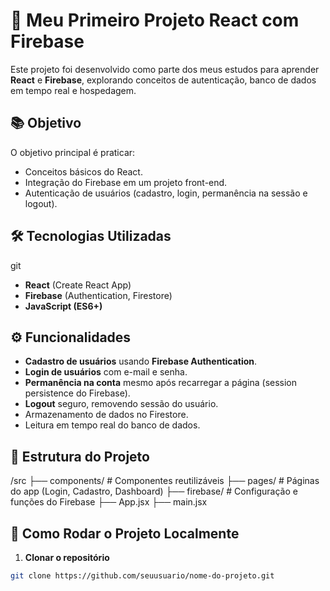 # 🚀 Meu Primeiro Projeto React com Firebase

Este projeto foi desenvolvido como parte dos meus estudos para aprender **React** e **Firebase**, explorando conceitos de autenticação, banco de dados em tempo real e hospedagem.

## 📚 Objetivo

O objetivo principal é praticar:

- Conceitos básicos do React.
- Integração do Firebase em um projeto front-end.
- Autenticação de usuários (cadastro, login, permanência na sessão e logout).

## 🛠️ Tecnologias Utilizadas

git

- **React** (Create React App)
- **Firebase** (Authentication, Firestore)
- **JavaScript (ES6+)**

## ⚙️ Funcionalidades

- **Cadastro de usuários** usando **Firebase Authentication**.
- **Login de usuários** com e-mail e senha.
- **Permanência na conta** mesmo após recarregar a página (session persistence do Firebase).
- **Logout** seguro, removendo sessão do usuário.
- Armazenamento de dados no Firestore.
- Leitura em tempo real do banco de dados.

## 📂 Estrutura do Projeto

/src
├── components/ # Componentes reutilizáveis
├── pages/ # Páginas do app (Login, Cadastro, Dashboard)
├── firebase/ # Configuração e funções do Firebase
├── App.jsx
├── main.jsx

## 🚀 Como Rodar o Projeto Localmente

1. **Clonar o repositório**

```bash
git clone https://github.com/seuusuario/nome-do-projeto.git
```
